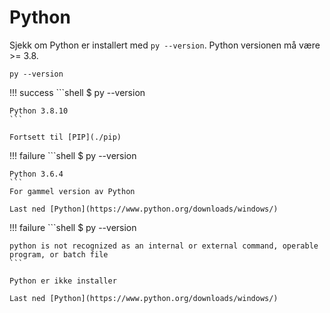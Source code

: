 # Python

Sjekk om Python er installert med `py --version`. Python versionen må være >= 3.8.

```shell
py --version
```

!!! success
    ```shell
    $ py --version

    Python 3.8.10
    ```

    Fortsett til [PIP](./pip)
    
!!! failure
    ```shell
    $ py --version

    Python 3.6.4
    ```
    For gammel version av Python

    Last ned [Python](https://www.python.org/downloads/windows/)

!!! failure
    ```shell
    $ py --version

    python is not recognized as an internal or external command, operable program, or batch file
    ```

    Python er ikke installer

    Last ned [Python](https://www.python.org/downloads/windows/)
